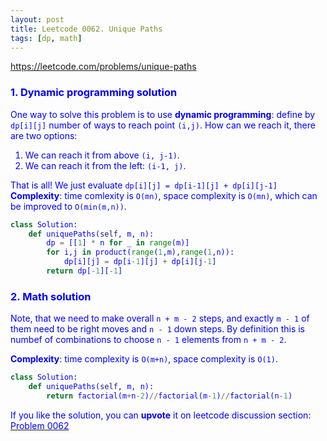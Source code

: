 ```yaml
---
layout: post
title: Leetcode 0062. Unique Paths
tags: [dp, math]
---
```


<a href="https://leetcode.com/problems/unique-paths"> <font color = blue>https://leetcode.com/problems/unique-paths

### 1. Dynamic programming solution
One way to solve this problem is to use **dynamic programming**: define by `dp[i][j]` number of ways to reach point `(i,j)`. How can we reach it, there are two options:
1. We can reach it from above `(i, j-1)`.
2. We can reach it from the left: `(i-1, j)`.

That is all! We just evaluate `dp[i][j] = dp[i-1][j] + dp[i][j-1]`
**Complexity**: time comlexity is `O(mn)`, space complexity is `O(mn)`, which can be improved to `O(min(m,n))`.

```python
class Solution:
    def uniquePaths(self, m, n):
        dp = [[1] * n for _ in range(m)]
        for i,j in product(range(1,m),range(1,n)):
            dp[i][j] = dp[i-1][j] + dp[i][j-1]            
        return dp[-1][-1]
```

### 2. Math solution

Note, that we need to make overall `n + m - 2` steps, and exactly `m - 1` of them need to be right moves and `n - 1` down steps. By definition this is numbef of combinations to choose `n - 1` elements from `n + m - 2`.

**Complexity**: time complexity is `O(m+n)`, space complexity is `O(1)`.

```python
class Solution:
    def uniquePaths(self, m, n):
        return factorial(m+n-2)//factorial(m-1)//factorial(n-1)
```

If you like the solution, you can **upvote** it on leetcode discussion section:<a href="https://leetcode.com/problems/unique-paths/discuss/711190/python-2-solutions%3a-dp-and-oneliner-math-explained"> <font color = blue>Problem 0062
